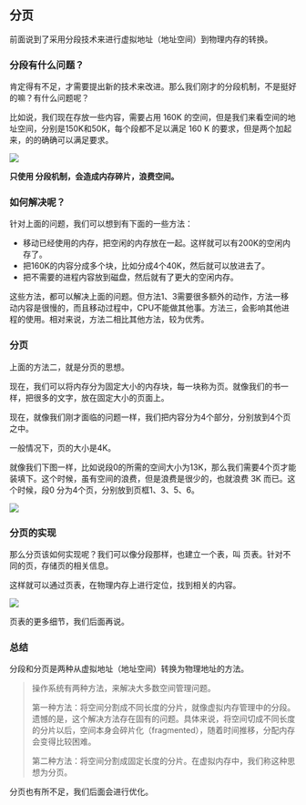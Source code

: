 ## 分页

前面说到了采用分段技术来进行虚拟地址（地址空间）到物理内存的转换。

### 分段有什么问题？

肯定得有不足，才需要提出新的技术来改进。那么我们刚才的分段机制，不是挺好的嘛？有什么问题呢？

比如说，我们现在存放一些内容，需要占用 160K 的空间，但是我们来看空间的地址空间，分别是150K和50K，每个段都不足以满足 160 K 的要求，但是两个加起来，的的确确可以满足要求。

![](https://pic.imgdb.cn/item/5eaadfbfc2a9a83be56e5245.png)

**只使用 分段机制，会造成内存碎片，浪费空间。**

### 如何解决呢？

针对上面的问题，我们可以想到有下面的一些方法：

* 移动已经使用的内存，把空闲的内存放在一起。这样就可以有200K的空闲内存了。
* 把160K的内容分成多个块，比如分成4个40K，然后就可以放进去了。
* 把不需要的进程内容放到磁盘，然后就有了更大的空闲内存。

这些方法，都可以解决上面的问题。但方法1、3需要很多额外的动作，方法一移动内容是很慢的，而且移动过程中，CPU不能做其他事。方法三，会影响其他进程的使用。相对来说，方法二相比其他方法，较为优秀。

### 分页

上面的方法二，就是分页的思想。

现在，我们可以将内存分为固定大小的内存块，每一块称为页。就像我们的书一样，把很多的文字，放在固定大小的页面上。

现在，就像我们刚才面临的问题一样，我们把内容分为4个部分，分别放到4个页之中。

一般情况下，页的大小是4K。

就像我们下图一样，比如说段0的所需的空间大小为13K，那么我们需要4个页才能装填下。这个时候，虽有空间的浪费，但是浪费是很少的，也就浪费 3K 而已。这个时候，段0 分为4个页，分别放到页框1、3、5、6。

![](https://pic.imgdb.cn/item/5eaae6dec2a9a83be574b2c5.png)

### 分页的实现

那么分页该如何实现呢？我们可以像分段那样，也建立一个表，叫 页表。针对不同的页，存储页的相关信息。

这样就可以通过页表，在物理内存上进行定位，找到相关的内容。

![](https://pic.imgdb.cn/item/5eaaf38dc2a9a83be5807229.png)

页表的更多细节，我们后面再说。

### 总结

分段和分页是两种从虚拟地址（地址空间）转换为物理地址的方法。

> 操作系统有两种方法，来解决大多数空间管理问题。
>
> 第一种方法：将空间分割成不同长度的分片，就像虚拟内存管理中的分段。遗憾的是，这个解决方法存在固有的问题。具体来说，将空间切成不同长度的分片以后，空间本身会碎片化（fragmented），随着时间推移，分配内存会变得比较困难。
>
> 第二种方法：将空间分割成固定长度的分片。在虚拟内存中，我们称这种思想为分页。

分页也有所不足，我们后面会进行优化。